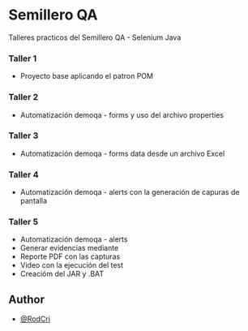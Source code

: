 
# Semillero QA

Talleres practicos del Semillero QA - Selenium Java

### Taller 1
- Proyecto base aplicando el patron POM

### Taller 2
- Automatización demoqa - forms y uso del archivo properties

### Taller 3
- Automatización demoqa - forms data desde un archivo Excel

### Taller 4
- Automatización demoqa - alerts con la generación de capuras de pantalla

### Taller 5
- Automatización demoqa - alerts
- Generar evidencias mediante
- Reporte PDF con las capturas
- Video con la ejecución del test
- Creacióm del JAR y .BAT

## Author
- [@RodCri](https://www.github.com/RodCri)
